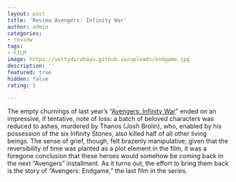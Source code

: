 ```yaml
---
layout: post
title: 'Review Avengers: Infinity War'
author: admin
categories:
- review
tags:
- FILM
image: https://vettydirahayu.github.io/uploads/endgame.jpg
description: ''
featured: true
hidden: false
rating: 5

---
```

The empty churnings of last year’s “[Avengers: Infinity War](https://www.newyorker.com/culture/richard-brody/avengers-infinity-war-reviewed-the-latest-marvel-movie-is-a-two-and-a-half-hour-ad-for-all-the-previous-marvel-movies)” ended on an impressive, if tentative, note of loss: a batch of beloved characters was reduced to ashes, murdered by Thanos (Josh Brolin), who, enabled by his possession of the six Infinity Stones, also killed half of all other living beings. The sense of grief, though, felt brazenly manipulative; given that the reversibility of time was planted as a plot element in the film, it was a foregone conclusion that these heroes would somehow be coming back in the next “Avengers” installment. As it turns out, the effort to bring them back is the story of “Avengers: Endgame,” the last film in the series.